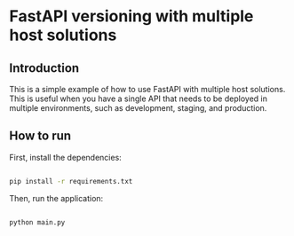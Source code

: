# FastAPI versioning with multiple host solutions

## Introduction

This is a simple example of how to use FastAPI with multiple host solutions. This is useful when you have a single API that needs to be deployed in multiple environments, such as development, staging, and production.

## How to run

First, install the dependencies:

```bash

pip install -r requirements.txt

```

Then, run the application:

```bash

python main.py

```

